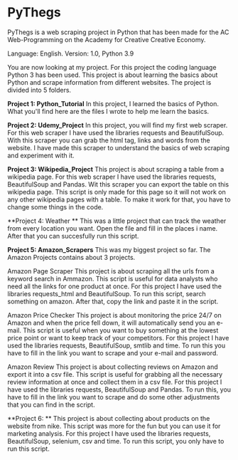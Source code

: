 # PyThegs
PyThegs is a web scraping project in Python that has been made for the AC Web-Programming on the Academy for Creative Creative Economy.

Language: English. Version: 1.0, Python 3.9

You are now looking at my project. For this project the coding language Python 3 has been used. This project is about learning the basics about Python and scrape information from different websites. The project is divided into 5 folders. 

**Project 1: Python_Tutorial**
In this project, I learned the basics of Python. What you'll find here are the files I wrote to help me learn the basics. 

**Project 2: Udemy_Project**
In this project, you will find my first web scraper. For this web scraper I have used the libraries requests and BeautifulSoup. With this scraper you can grab the html tag, links and words from the website. I have made this scraper to understand the basics of web scraping and experiment with it.

**Project 3: Wikipedia_Project**
This project is about scraping a table from a wikipedia page. For this web scraper I have used the libraries requests, BeautifulSoup and Pandas. Wit this scraper you can export the table on this wikipedia page. This script is only made for this page so it will not work on any other wikipedia pages with a table. To make it work for that, you have to change some things in the code. 

**Project 4: Weather **
This was a little project that can track the weather from every location you want. Open the file and fill in the places i name. After that you can succesfully run this script. 

**Project 5: Amazon_Scrapers**
This was my biggest project so far. The Amazon Projects contains about 3 projects.

Amazon Page Scraper
This project is about scraping all the urls from a keyword search in Ammazon. This script is useful for data analysts who need all the links for one product at once. 
For this project I have used the libraries requests_html and BeautifulSoup.
To run this script, search something on amazon. After that, copy the link and paste it in the script. 

Amazon Price Checker
This project is about monitoring the price 24/7 on Amazon and when the price fell down, it will automatically send you an e-mail. This script is useful when you want to buy something at the lowest price point or want to keep track of your competitors. 
For this project I have used the libraries requests, BeautifulSoup, smtlib and time. 
To run this you have to fill in the link you want to scrape and your e-mail and password. 

Amazon Review 
This project is about collecting reviews on Amazon and export it into a csv file. This script is useful for grabbing all the necessary review information at once and collect them in a csv file. 
For this project I have used the libraries requests, BeautifulSoup and Pandas.
To run this, you have to fill in the link you want to scrape and do some other adjustments that you can find in the script. 


**Project 6: **
This project is about collecting about products on the website from nike. This script was more for the fun but you can use it for marketing analysis. 
For this project I have used the libraries requests, BeautifulSoup, selenium, csv and time. 
To run this script, you only have to run this script. 










